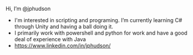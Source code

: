 Hi, I’m @jphudson
- I'm interested in scripting and programing.  I’m currently learning C# through Unity and having a ball doing it.
- I primarily work with powershell and python for work and have a good deal of experience with Java
- https://www.linkedin.com/in/jphudson/
